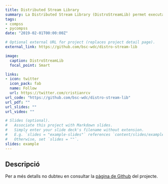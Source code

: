 ```yaml
---
title: Distributed Stream Library
summary: La Distributed Stream Library (DistroStreamLib) permet executar fluxos de treball híbrids basats en tasques i dades.
tags:
- compss
- pycompss
date: "2019-02-01T00:00:00Z"

# Optional external URL for project (replaces project detail page).
external_link: https://github.com/bsc-wdc/distro-stream-lib

image:
  caption: DistroStreamLib
  focal_point: Smart

links:
- icon: twitter
  icon_pack: fab
  name: Follow
  url: https://twitter.com/cristianrcv
url_code: "https://github.com/bsc-wdc/distro-stream-lib"
url_pdf: ""
url_slides: ""
url_video: ""

# Slides (optional).
#   Associate this project with Markdown slides.
#   Simply enter your slide deck's filename without extension.
#   E.g. `slides = "example-slides"` references `content/slides/example-slides.md`.
#   Otherwise, set `slides = ""`.
slides: example
---
```


<h2>Descripció</h2>

Per a més detalls no dubteu en consultar la <a href="https://github.com/bsc-wdc/distro-stream-lib" target="_blank">pàgina de Github</a> del projecte.
